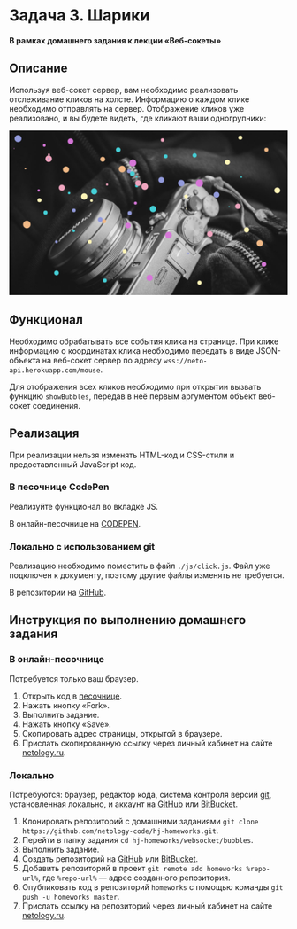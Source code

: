 # Задача 3. Шарики

#### В рамках домашнего задания к лекции «Веб-сокеты»

## Описание

Используя веб-сокет сервер, вам необходимо реализовать отслеживание кликов на холсте. Информацию о каждом клике необходимо отправлять на сервер. Отображение кликов уже реализовано, и вы будете видеть, где кликают ваши одногрупники:

![Шарики](./res/preview.png)

## Функционал

Необходимо обрабатывать все события клика на странице. При клике информацию о координатах клика необходимо передать в виде JSON-объекта на веб-сокет сервер по адресу `wss://neto-api.herokuapp.com/mouse`.

Для отображения всех кликов необходимо при открытии вызвать функцию `showBubbles`, передав в неё первым аргументом объект веб-сокет соединения.

## Реализация

При реализации нельзя изменять HTML-код и CSS-стили и предоставленный JavaScript код.

### В песочнице CodePen

Реализуйте функционал во вкладке JS.

В онлайн-песочнице на [CODEPEN](https://codepen.io/dfitiskin/pen/awXpPG).

### Локально с использованием git

Реализацию необходимо поместить в файл `./js/click.js`. Файл уже подключен к документу, поэтому другие файлы изменять не требуется.

В репозитории на [GitHub](https://github.com/netology-code/hj-homeworks/tree/master/websocket/bubbles).

## Инструкция по выполнению домашнего задания

### В онлайн-песочнице

Потребуется только ваш браузер.

1. Открыть код в [песочнице](https://codepen.io/dfitiskin/pen/awXpPG).
2. Нажать кнопку «Fork».
3. Выполнить задание.
4. Нажать кнопку «Save».
5. Скопировать адрес страницы, открытой в браузере.
6. Прислать скопированную ссылку через личный кабинет на сайте [netology.ru](http://netology.ru/).    

### Локально

Потребуются: браузер, редактор кода, система контроля версий [git](https://git-scm.com), установленная локально, и аккаунт на [GitHub](https://github.com/) или [BitBucket](https://bitbucket.org/).

1. Клонировать репозиторий с домашними заданиями `git clone https://github.com/netology-code/hj-homeworks.git`.
2. Перейти в папку задания `cd hj-homeworks/websocket/bubbles`.
3. Выполнить задание.
4. Создать репозиторий на [GitHub](https://github.com/) или [BitBucket](https://bitbucket.org/).
5. Добавить репозиторий в проект `git remote add homeworks %repo-url%`, где `%repo-url%` — адрес созданного репозитория.
6. Опубликовать код в репозиторий `homeworks` с помощью команды `git push -u homeworks master`.
7. Прислать ссылку на репозиторий через личный кабинет на сайте [netology.ru](http://netology.ru/).
